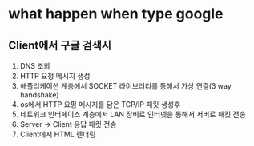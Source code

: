 # what happen when type google

## Client에서 구글 검색시
1. DNS 조회
2. HTTP 요청 메시지 생성
3. 애플리케이션 계층에서 SOCKET 라이브러리를 통해서 가상 연결(3 way handshake)
4. os에서 HTTP 요펑 메시지를 담은 TCP/IP 패킷 생성후 
5. 네트워크 인터페이스 계층에서 LAN 장비로 인터넷을 통해서 서버로 패킷 전송
6. Server -> Client 응답 패킷 전송 
7. Client에서 HTML 렌더링 
